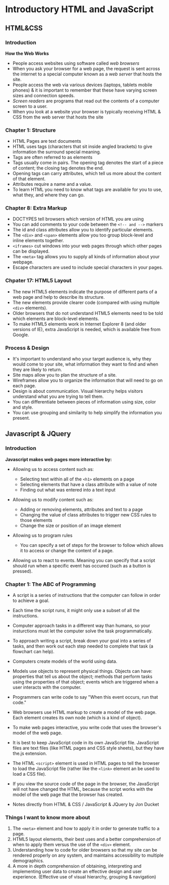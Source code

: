 # Introductory HTML and JavaScript

## HTML&CSS

### Introduction

**How the Web Works**

- People access websites using software called *web browsers*
- When you ask your browser for a web page, the request is sent across the internet to a special computer known as a *web server* that hosts the site.
- People access the web via various devices (laptops, tablets mobile phones) & it is important to remember that these have varying screen sizes and connection speeds.
- *Screen readers* are programs that read out the contents of a computer screen to a user.
- When you look at a website your browser is typically receiving HTML & CSS from the web server that hosts the site

### Chapter 1: Structure

- HTML Pages are text documents
- HTML uses tags (characters that sit inside angled brackets) to give information the surround special meaning.
- Tags are often referred to as elements
- Tags usually come in pairs. The opening tag denotes the start of a piece of content; the closing tag denotes the end.
- Opening tags can carry attributes, which tell us more about the content of that element.
- Attributes require a name and a value.
- To learn HTML you need to know what tags are available for you to use, what they, and where they can go.

### Chapter 8: Extra Markup

- DOCTYPES tell browsers which version of HTML you are using
- You can add comments to your code between the `<!-- and -->` markers
- The id and class attributes allow you to identify particular elements.
- The `<div>` and `<span>` elements allow you too group block-level and inline elements together.
- `<iframes>` cut windows into your web pages through which other pages can be displayed.
- The `<meta>` tag allows you to supply all kinds of information about your webpage.
- Escape characters are used to include special characters in your pages.

### Chpater 17: HTML5 Layout

- The new HTML5 elements indicate the purpose of different parts of a web page and help to describe its structure.
- The new elements provide clearer code (compared with using multiple `<div>` elements).
- Older browsers that do not understand HTML5 elements need to be told which elements are block-level elements.
- To make HTML5 elements work in Internet Explorer 8 (and older versions of IE), extra JavaScript is needed, which is available free from Google.

### Process & Design

- It's important to understand who your target audience is, why they would come to your site, what information they want to find and when they are likely to return.
- Site maps allow you to plan the structure of a site.
- Wireframes allow you to organize the information that will need to go on each page.
- Design is about communication. Visual hierarchy helps visitors understand what you are trying to tell them.
- You can differentiate between pieces of information using size, color and style.
- You can use grouping and similarity to help simplify the information you present.

## Javascript & JQuery

### Introduction

**Javascript makes web pages more interactive by:**

- Allowing us to access content such as:

  - Selecting text within all of the `<h1>` elements on a page
  - Selecting elements that have a class attribute with a value of note
  - Finding out what was entered into a text input

- Allowing us to modify content such as:
  - Adding or removing elements, attributes and text to a page
  - Changing the value of class attributes to trigger new CSS rules to those elements
  - Change the size or position of an image element

- Allowing us to program rules
  - You can specify a set of steps for the browser to follow which allows it to access or change the content of a page.

- Allowing us to react to events. Meaning you can specify that a script should run when a specific event has occured (such as a button is pressed).

### Chapter 1: The ABC of Programming

- A script is  a series of instructions that the computer can follow in order to achieve a goal.
- Each time the script runs, it might only use a subset of all the instructions.
- Computer approach tasks in a different way than humans, so your insturctions must let the computer solve the task programmatically.
- To approach writing a script, break down your goal into a series of tasks, and then work out each step needed to complete that task (a flowchart can help).
- Computers create models of the world using data.
- Models use objects to represent physical things. Objects can have: properties that tell us about the object; methods that perform tasks using the properties of that object; events which are triggered when a user interacts with the computer.
- Programmers can write code to say "When this event occurs, run that code."
- Web browsers use HTML markup to create a model of the web page. Each element creates its own node (which is a kind of object).
- To make web pages interactive, you write code that uses the browser's model of the web page.
- It is best to keep JavaScript code in its own JavaScript file. JavaScript files are text files (like HTML pages and CSS style sheets), but they have the.js extension.
- The HTML `<script>` element is used in HTML pages to tell the browser to load the JavaScript file (rather like the `<link>` element an be used to load a CSS file).
- If you view the source code of the page in the browser, the JavaScript will not have changed the HTML, because the script works with the model of the web page that the browser has created.

- Notes directly from HTML & CSS / JavaScript & JQuery by Jon Ducket

### Things I want to know more about

1. The `<meta>` element and how to apply it in order to generate traffic to a page.
2. HTML5 layout elements, their best uses and a better comprehension of when to apply them versus the use of the `<div>` element.
3. Understanding how to code for older browsers so that my site can be rendered properly on any system, and maintains accessibility to multiple demographics.
4. A more in depth comprehension of obtaining, interpreting and implementing user data to create an effective design and user experience. (Effective use of visual hierarchy, grouping & navigation)
